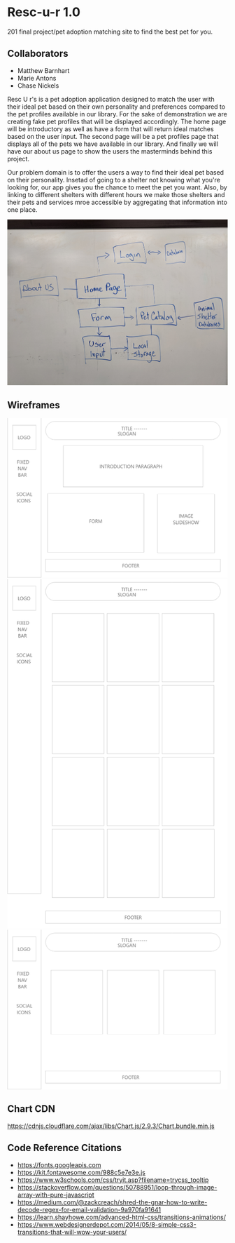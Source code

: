 # Resc-u-r 1.0

201 final project/pet adoption matching site to find the best pet for you.

## Collaborators

- Matthew Barnhart
- Marie Antons
- Chase Nickels

Resc U r's is a pet adoption application designed to match the user with their ideal pet based on their own personality and preferences compared to the pet profiles available in our library.  For the sake of demonstration we are creating fake pet profiles that will be displayed accordingly.  The home page will be introductory as well as have a form that will return ideal matches based on the user input.  The second page will be a pet profiles page that displays all of the pets we have available in our library.  And finally we will have our about us page to show the users the masterminds behind this project.

Our problem domain is to offer the users a way to find their ideal pet based on their personality. Insetad of going to a shelter not knowing what you're looking for, our app gives you the chance to meet the pet you want. Also, by linking to different shelters with different hours we make those shelters and their pets and services mroe accessible by aggregating that information into one place.

![Domain Model](wireframes/rescurDomainModel.jpg)

## Wireframes

![Home Page](wireframes/homeExport.png)
![Pet Profiles](wireframes/petProfilesExport.png)
![About Us](wireframes/aboutUsExport.png)

## Chart CDN

https://cdnjs.cloudflare.com/ajax/libs/Chart.js/2.9.3/Chart.bundle.min.js

## Code Reference Citations

- https://fonts.googleapis.com
- https://kit.fontawesome.com/988c5e7e3e.js
- https://www.w3schools.com/css/tryit.asp?filename=trycss_tooltip
- https://stackoverflow.com/questions/50788951/loop-through-image-array-with-pure-javascript
- https://medium.com/@zackcreach/shred-the-gnar-how-to-write-decode-regex-for-email-validation-9a970fa91641
- https://learn.shayhowe.com/advanced-html-css/transitions-animations/
- https://www.webdesignerdepot.com/2014/05/8-simple-css3-transitions-that-will-wow-your-users/